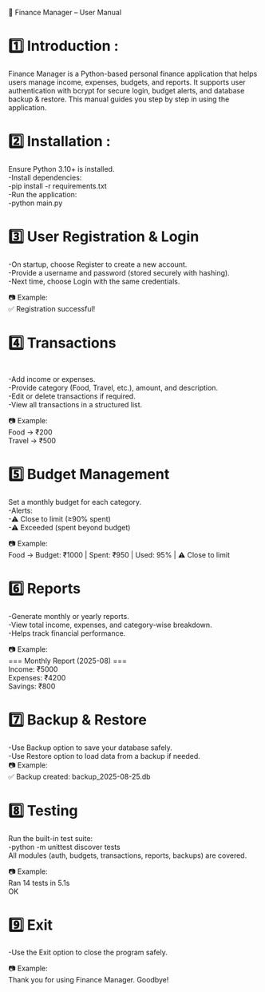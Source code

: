 📘 Finance Manager – User Manual

# 1️⃣ Introduction :
Finance Manager is a Python-based personal finance application that helps users manage income, expenses, budgets, and reports. It supports user authentication with bcrypt for secure login, budget alerts, and database backup & restore. This manual guides you step by step in using the application.



# 2️⃣ Installation :
Ensure Python 3.10+ is installed.<br>
 -Install dependencies:<br>
    -pip install -r requirements.txt<br>
-Run the application:<br>
    -python main.py<br>



# 3️⃣ User Registration & Login
-On startup, choose Register to create a new account.<br>
-Provide a username and password (stored securely with hashing).<br>
-Next time, choose Login with the same credentials.<br>

📷 Example:<br>
✅ Registration successful!<br>



# 4️⃣ Transactions
<br>-Add income or expenses.
<br>-Provide category (Food, Travel, etc.), amount, and description.
<br>-Edit or delete transactions if required.
<br>-View all transactions in a structured list.

📷 Example:<br>
Food → ₹200<br>
Travel → ₹500<br>



# 5️⃣ Budget Management
Set a monthly budget for each category.<br>
-Alerts:<br>
    -⚠ Close to limit (≥90% spent)<br>
    -⚠ Exceeded (spent beyond budget)<br>

📷 Example:<br>
Food → Budget: ₹1000 | Spent: ₹950 | Used: 95% | ⚠ Close to limit<br>



# 6️⃣ Reports
-Generate monthly or yearly reports.<br>
-View total income, expenses, and category-wise breakdown.<br>
-Helps track financial performance.<br>

📷 Example:<br>
=== Monthly Report (2025-08) ===<br>
Income: ₹5000<br>
Expenses: ₹4200<br>
Savings: ₹800<br>



# 7️⃣ Backup & Restore
-Use Backup option to save your database safely.<br>
-Use Restore option to load data from a backup if needed.
<br>
📷 Example:<br>
✅ Backup created: backup_2025-08-25.db<br>



# 8️⃣ Testing<br>
Run the built-in test suite:<br>
 -python -m unittest discover tests<br>
All modules (auth, budgets, transactions, reports, backups) are covered.<br>

📷 Example:<br>
Ran 14 tests in 5.1s<br>
OK<br>



# 9️⃣ Exit<br>
-Use the Exit option to close the program safely.<br>

📷 Example:<br>
Thank you for using Finance Manager. Goodbye!<br>





